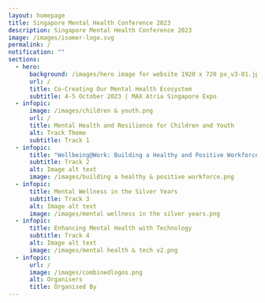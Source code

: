 ```yaml
---
layout: homepage
title: Singapore Mental Health Conference 2023
description: Singapore Mental Health Conference 2023
image: /images/isomer-logo.svg
permalink: /
notification: ""
sections:
  - hero:
      background: /images/hero image for website 1920 x 720 px_v3-01.jpg
      url: /
      title: Co-Creating Our Mental Health Ecosystem
      subtitle: 4-5 October 2023 | MAX Atria Singapore Expo
  - infopic:
      image: /images/children & youth.png
      url: /
      title: Mental Health and Resilience for Children and Youth
      alt: Track Theme
      subtitle: Track 1
  - infopic:
      title: "Wellbeing@Work: Building a Healthy and Positive Workforce"
      subtitle: Track 2
      alt: Image alt text
      image: /images/building a healthy & positive workforce.png
  - infopic:
      title: Mental Wellness in the Silver Years
      subtitle: Track 3
      alt: Image alt text
      image: /images/mental wellness in the silver years.png
  - infopic:
      title: Enhancing Mental Health with Technology
      subtitle: Track 4
      alt: Image alt text
      image: /images/mental health & tech v2.png
  - infopic:
      url: /
      image: /images/combinedlogos.png
      alt: Organisers
      title: Organised By
---
```

